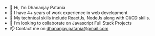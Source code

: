 - 👋 Hi, I’m Dhananjay Patania
- 👀 I have 4+ years of work experience in web development
- 🌱 My technical skills include ReactJs, NodeJs along with CI/CD skills.
- 💞️ I’m looking to collaborate on Javascript Full Stack Projects
- 📫 Contact me on dhananjay.patania@gmail.com

<!---
dhananjay3192/dhananjay3192 is a ✨ special ✨ repository because its `README.md` (this file) appears on your GitHub profile.
You can click the Preview link to take a look at your changes.
--->
